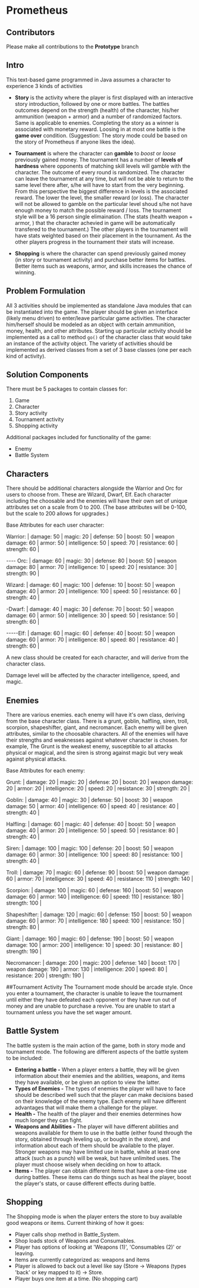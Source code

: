 # Prometheus

## Contributors
Please make all contributions to the **Prototype** branch

## Intro
This text-based game programmed in Java assumes a character to experience 3 kinds of activities

* **Story** is the activity where the player is first displayed with an interactive story introduction, followed by one or more battles. The battles outcomes depend on the strength (health) of the character, his/her ammunition (weapon + armor) and a number of randomized factors. Same is applicable to enemies. Completing the story as a winner is associated with monetary reward. Loosing in at most one battle is the **game over** condition. (Suggestion: The story mode could be based on the story of Prometheus if anyone likes the idea).


* **Tournament** is where the character can **gamble** to *boost* or *loose* previously gained money. The tournament has a number of **levels of hardness** where opponents of matching skill levels will gamble with the character. The outcome of every round is randomized. The character can leave the tournament at any time, but will not be able to return to the same level there after, s/he will have to start from the very beginning. From this perspective the biggest difference in levels is the associated reward. The lower the level, the smaller reward (or loss). The character will not be allowed to gamble on the particular level shoud s/he not have enough money to match the possible reward / loss. The tournament style will be a 16 person single elimaination. (The stats (health weapon + armor, ) that the character achevied in game will be automatically transfered to the tournament.) The other players in the tournament will have stats weighted based on their placement in the tournament. As the other players progress in the tournament their stats will increase.

* **Shopping** is where the character can spend previously gained money (in story or tournament activity) and purchase better items for battles. Better items such as weapons, armor, and skills increases the chance of winning.


## Problem Formulation
All 3 activities should be implemented as standalone Java modules that can be instantiated into the game. The player should be given an interface (likely menu driven) to enter/leave particular game activities. The character him/herself should be modeled as an object with certain ammunition, money, health, and other attributes. Starting up particular activity should be implemented as a call to method `go()` of the character class that would take an instance of the activity object. The variety of activities should be implemented as derived classes from a set of 3 base classes (one per each kind of activity).

## Solution Components
There must be 5 packages to contain classes for:
1. Game
1. Character
1. Story activity
1. Tournament activity
1. Shopping activity

Additional packages included for functionality of the game:
* Enemy
* Battle System

## Characters
There should be additional characters alongside the Warrior and Orc for users to choose from. These are Wizard, Dwarf, Elf. Each character including the choosable and the enemies will have their own set of unique attributes set on a scale from 0 to 200. (The base attributes will be 0-100, but the scale to 200 allows for upgrades.) 

Base Attributes for each user character:
 
Warrior: | damage: 50 | magic: 20  | defense: 50 | boost: 50 | weapon damage: 60 | armor: 50 | intelligence: 50  | speed: 70 | resistance: 60 | strength: 60 |

----  Orc:   |  damage: 60 | magic: 30  | defense: 80 | boost: 50 | weapon damage: 80 | armor: 70 | intelligence: 10  | speed: 20 | resistance: 30 | strength: 90 |

Wizard: |  damage: 60 | magic: 100 | defense: 10 | boost: 50 | weapon damage: 40 | armor: 20 | intelligence: 100 | speed: 50 | resistance: 60 | strength: 40 |

-Dwarf:  | damage: 40 | magic: 30  | defense: 70 | boost: 50 | weapon damage: 60 | armor: 50 | intelligence:  30 | speed: 50 | resistance: 50 | strength: 60 |

-----Elf:   |  damage: 60 | magic: 60 | defense:  40 | boost: 50 | weapon damage: 60 | armor: 70 | intelligence:  80 | speed: 80 | resistance: 40 | strength: 60 |
  
 
		
A new class should be created for each character, and will derive from the character class. 

Damage level will be affected by the character intelligence, speed, and magic. 

## Enemies

There are various enemies. each enemy will have it's own class, deriving from the base character class. 
There is a grunt, goblin, halfling, siren, troll, scorpion, shapeshifter, giant, and necromancer. Each enemy will be given attributes, similar to the choosable characters. All of the enemies will have their strengths and weaknesses against whatever character is chosen. for example, The Grunt is the weakest enemy, susceptible to all attacks physical or magical, and the siren is strong against magic but very weak against physical attacks.

Base Attributes for each enemy:
 
Grunt: | damage: 20 | magic: 20  | defense: 20 | boost: 20 | weapon damage: 20 | armor: 20 | intelligence: 20  | speed: 20 | resistance: 30 | strength: 20 |

Goblin:  |  damage: 40 | magic: 30  | defense: 50 | boost: 30 | weapon damage: 50 | armor: 40 | intelligence: 60  | speed: 40 | resistance: 40 | strength: 40 |

Halfling: |  damage: 60 | magic: 40 | defense: 40 | boost: 50 | weapon damage: 40 | armor: 20 | intelligence: 50 | speed: 50 | resistance: 80 | strength: 40 |

Siren:  | damage: 100 | magic: 100  | defense: 20 | boost: 50 | weapon damage: 60 | armor: 30 | intelligence:  100 | speed: 80 | resistance: 100 | strength: 40 |

Troll:   |  damage: 70 | magic: 60 | defense:  90 | boost: 50 | weapon damage: 60 | armor: 70 | intelligence:  30 | speed: 40 | resistance: 110 | strength: 140 |

Scorpion:   |  damage: 100 | magic: 60 | defense:  160 | boost: 50 | weapon damage: 60 | armor: 140 | intelligence:  60 | speed: 110 | resistance: 180 | strength: 100 |

Shapeshifter:   |  damage: 120 | magic: 60 | defense:  150 | boost: 50 | weapon damage: 60 | armor: 70 | intelligence:  180 | speed: 100 | resistance: 150 | strength: 80 |

Giant:   |  damage: 160 | magic: 60 | defense:  190 | boost: 50 | weapon damage: 100 | armor: 200 | intelligence:  10 | speed: 30 | resistance: 80 | strength: 190 |

Necromancer:   |  damage: 200 | magic: 200 | defense:  140 | boost: 170 | weapon damage: 190 | armor: 130 | intelligence:  200 | speed: 80 | resistance: 200 | strength: 190 |
  



##Tournament Activity
The Tournament mode should be arcade style. Once you enter a tournament, the character is unable to leave the tournament until either they have defeated each opponent or they have run out of money and are unable to purchase a revive. You are unable to start a tournament unless you have the set wager amount.  


## Battle System
The battle system is the main action of the game, both in story mode and tournament mode. The following are different aspects of the battle system to be included:
* **Entering a battle -** When a player enters a battle, they will be given information about their enemies and the abilities, weapons, and items they have available, or be given an option to view the latter.
* **Types of Enemies -** The types of enemies the player will have to face should be described well such that the player can make decisions based on their knowledge of the enemy type. Each enemy will have different advantages that will make them a challenge for the player.
* **Health -** The health of the player and their enemies determines how much longer they can fight.
* **Weapons and Abilities -** The player will have different abilities and weapons available for them to use in the battle (either found through the story, obtained through leveling up, or bought in the store), and information about each of them should be available to the player. Stronger weapons may have limited use in battle, while at least one attack (such as a punch) will be weak, but have unlimited uses. The player must choose wisely when deciding on how to attack.
* **Items -** The player can obtain different items that have a one-time use during battles. These items can do things such as heal the player, boost the player's stats, or cause different effects during battle.

## Shopping
The Shopping mode is when the player enters the store to buy available good weapons or items. 
Current thinking of how it goes:

* Player calls shop method in Battle_System.
* Shop loads stock of Weapons and Consumables.
* Player has options of looking at  'Weapons (1)', 'Consumables (2)' or leaving.
* Items are currently categorized as: weapons and items
* Player is allowed to back out a level like say (Store -> Weapons (types 'back' or key mapped to it) -> Store.
* Player buys one item at a time. (No shopping cart)


